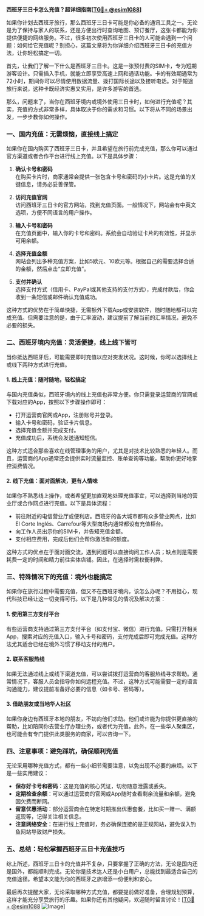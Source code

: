 **西班牙三日卡怎么充值？超详细指南[[TG💪+ @esim1088](https://t.me/s/esim1088)]**

如果你计划去西班牙旅行，那么西班牙三日卡可能是你必备的通讯工具之一。无论是为了保持与家人的联系，还是方便出行时查询地图、预订餐厅，这张卡都能为你提供便捷的网络服务。不过，很多初次使用西班牙三日卡的人可能会遇到一个问题：如何给它充值呢？别担心，这篇文章将为你详细介绍西班牙三日卡的充值方法，让你轻松搞定一切。

首先，让我们了解一下什么是西班牙三日卡。这是一张预付费的SIM卡，专为短期游客设计。只需插入手机，就能立即享受高速上网和通话功能。卡的有效期通常为72小时，期间你可以尽情使用数据流量、拨打国际长途以及接听电话。对于短途旅行来说，这种卡既经济实惠又实用，是许多游客的首选。

那么，问题来了，当你在西班牙境内或境外使用三日卡时，如何进行充值呢？其实，充值的方式非常多样，具体取决于你的需求和习惯。以下将从不同的场景出发，一步步教你如何操作。

### **一、国内充值：无需烦恼，直接线上搞定**

如果你在国内购买了西班牙三日卡，并且希望在旅行前完成充值，那么你可以通过官方渠道或者合作平台进行线上充值。以下是具体步骤：

1. **确认卡号和密码**  
   在购买卡片时，商家通常会提供一张包含卡号和密码的小卡片。这是充值的关键信息，请务必妥善保管。

2. **访问充值官网**  
   访问西班牙三日卡的官方网站，找到充值页面。一般情况下，网站会有中英文选项，方便不同语言的用户操作。

3. **输入卡号和密码**  
   在充值页面中，输入你的卡号和密码。系统会自动验证卡片的有效性，并显示可用余额。

4. **选择充值金额**  
   网站会列出多种充值方案，比如5欧元、10欧元等。根据自己的需要选择合适的金额，然后点击“立即充值”。

5. **支付并确认**  
   选择支付方式（信用卡、PayPal或其他支持的支付方式），完成付款后，你会收到一条短信或邮件确认充值成功。

这种方式的优势在于简单快捷，无需额外下载App或安装软件，随时随地都可以完成充值。但需要注意的是，由于汇率波动，建议提前了解当前的汇率情况，避免不必要的损失。

### **二、西班牙境内充值：灵活便捷，线上线下皆可**

当你抵达西班牙后，可能需要即时充值以应对突发状况。这时候，你可以选择线上或线下两种方式进行充值。

#### **1. 线上充值：随时随地，轻松搞定**

与国内充值类似，西班牙境内的线上充值也非常方便。你只需登录运营商的官网或下载对应的App，按照以下步骤操作即可：

- 打开运营商官网或App，注册账号并登录。
- 输入卡号和密码，验证卡片信息。
- 选择充值金额并完成支付。
- 充值成功后，系统会发送通知短信。

这种方式适合那些喜欢在线管理事务的用户，尤其是对技术比较熟悉的年轻人。而且，运营商的App通常还会提供实时流量监控、账单查询等功能，帮助你更好地掌控消费情况。

#### **2. 线下充值：面对面解决，更有人情味**

如果你不熟悉线上操作，或者希望更加直观地处理充值事宜，可以选择到当地的营业厅或合作网点进行充值。以下是具体流程：

- 前往附近的电信营业厅或便利店。西班牙的各大城市都有众多营业网点，比如El Corte Inglés、Carrefour等大型商场内通常都设有充值柜台。
- 向工作人员出示你的SIM卡，并告知充值金额。
- 支付相应费用，完成后他们会帮你激活新的额度。

这种方式的优点在于面对面交流，遇到问题可以直接询问工作人员；缺点则是需要耗费一定的时间和精力前往实体店铺。因此，在选择时需权衡利弊。

### **三、特殊情况下的充值：境外也能搞定**

如果你在旅行过程中需要充值，但又不在西班牙境内，该怎么办呢？不用担心，现代科技已经让这一切变得可行。以下是几种常见的情况及解决方案：

#### **1. 使用第三方支付平台**

有些运营商支持通过第三方支付平台（如支付宝、微信）进行充值。只需打开相关App，搜索对应的充值入口，输入卡号和密码，支付完成后即可完成充值。这种方法尤其适合已经在境外习惯了移动支付的用户。

#### **2. 联系客服热线**

如果无法通过线上或线下渠道充值，可以尝试拨打运营商的客服热线寻求帮助。通常情况下，客服人员会指导你如何远程充值。不过，这种方式可能需要一定的语言沟通能力，建议提前准备好必要的信息（如卡号、密码等）。

#### **3. 借助朋友或当地华人社区**

如果你身边有西班牙本地的朋友，不妨向他们求助。他们或许能为你提供更直接的帮助，比如陪同你去营业厅办理业务，或者代为充值。此外，在一些华人聚集区，也可能会有专门提供此类服务的商家，可以咨询一下。

### **四、注意事项：避免踩坑，确保顺利充值**

无论采用哪种充值方式，都有一些小细节需要注意，以免出现不必要的麻烦。以下是一些实用建议：

- **保存好卡号和密码**：这是充值的核心凭证，切勿随意泄露或丢失。
- **定期检查余额**：可以通过运营商的官网或App随时查看剩余流量和余额，避免因欠费而断网。
- **留意优惠活动**：部分运营商会在特定时期推出优惠套餐，比如买一赠一、满额返现等，记得关注相关信息。
- **注意网络安全**：在进行线上充值时，务必确保连接的是正规网站，避免误入钓鱼网站导致财产损失。

### **五、总结：轻松掌握西班牙三日卡充值技巧**

综上所述，西班牙三日卡的充值并不复杂，只要掌握了正确的方法，无论是国内还是国外，都能顺利完成。无论你是技术达人还是小白用户，总能找到最适合自己的充值途径。希望本文能为你的西班牙之旅增添一份便利和安心。

最后再次提醒大家，无论采取哪种方式充值，都要提前做好准备，合理规划预算，这样才能充分享受旅行的乐趣。如果你还有其他疑问，欢迎随时留言讨论！[[TG💪+ @esim1088](https://t.me/s/esim1088) ![Image](https://i.postimg.cc/4NQfJmqS/Snipaste-2025-05-13-00-14-12.png)]